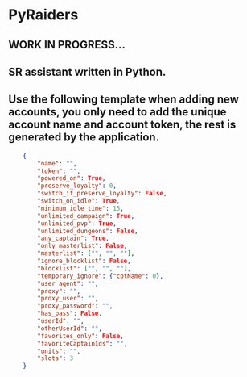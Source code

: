 # PyRaiders
## WORK IN PROGRESS...
## SR assistant written in Python.

## Use the following template when adding new accounts, you only need to add the unique account name and account token, the rest is generated by the application.
```json
    {
        "name": "",
        "token": "",
        "powered_on": True,
        "preserve_loyalty": 0,
        "switch_if_preserve_loyalty": False,
        "switch_on_idle": True,
        "minimum_idle_time": 15,
        "unlimited_campaign": True,
        "unlimited_pvp": True,
        "unlimited_dungeons": False,
        "any_captain": True,
        "only_masterlist": False,
        "masterlist": ["", "", ""],
        "ignore_blocklist": False,
        "blocklist": ["", "", ""],
        "temporary_ignore": {"cptName": 0},
        "user_agent": "",
        "proxy": "",
        "proxy_user": "",
        "proxy_password": "",
        "has_pass": False,
        "userId": "",
        "otherUserId": "",
        "favorites_only": False,
        "favoriteCaptainIds": "",
        "units": "",
        "slots": 3
    }
```